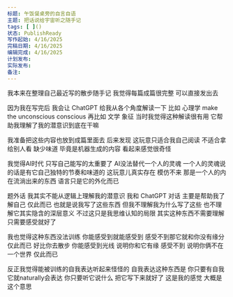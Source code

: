 ```yaml
---
标题: 午饭餐桌旁的自言自语
主题: 把话说给宇宙听之随手记
tags: [ ]()
状态: PublishReady
写作起始: 4/16/2025
完稿日期: 4/16/2025
编辑完成: 4/16/2025
计划发布: 
实际发布:
备注:
---
```


我本来在整理自己最近写的散步随手记
我觉得每篇成篇很完整
可以直接发出去

因为我在写完后
我会让 ChatGPT 给我从各个角度解读一下
比如 心理学 make the unconscious conscious 
再比如 文学 象征
当时我觉得这种解读很有用
它帮助我理解了我的潜意识到底在干嘛

我准备把这些内容也放到成篇里面去
后来发现
这玩意只适合我自己阅读 不适合拿给别人看
缺少味道 毕竟是机器生成的内容 看起来感觉很奇怪

我觉得AI时代
只写自己能写的太重要了
AI没法替代一个人的灵魂
一个人的灵魂说的话是有它自己独特的节奏和味道的
这玩意儿真实存在
模仿不来
那是一个人的内在流淌出来的东西
语言只是它的外化而已

题外话 
我其实不能从逻辑上理解我的潜意识
我和 ChatGPT 对话
主要是帮助我了解自己 仅此而已
也就是说我写了这些东西
但我不理解我为什么写了这些
也不理解它其实隐含的深层意义
不过这只是我思维认知的局限
其实这种东西不需要理解
只需要感受就好了

我也觉得这种东西没法训练
你能感受到就能感受到
感受不到那它就和你没有缘分
仅此而已
好比你去散步 你能感受到光线 说明你和它有缘 感受不到 说明你俩不在一个世界 仅此而已

反正我觉得能被训练的自我表达听起来怪怪的
自我表达这种东西是
你只要有自我
它就naturally会表达
你只要听它说什么
把它写下来就好了
这是我的感觉
大概是这个意思

